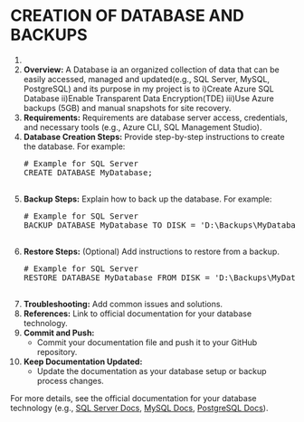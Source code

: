 # CREATION OF DATABASE AND BACKUPS<!DOCTYPE html>

 </p>
    <ol>
        <li>
             <li><strong>Overview:</strong> A Database ia an organized collection of data that can be easily accessed, managed and updated(e.g., SQL Server, MySQL, PostgreSQL) and its purpose in my project is to i)Create Azure SQL Database 
                 ii)Enable Transparent Data Encryption(TDE)
                 iii)Use Azure backups (5GB) and manual snapshots for site recovery.</li>
                <li><strong>Requirements:</strong> Requirements are database server access, credentials, and necessary tools (e.g., Azure CLI, SQL Management Studio).</li>
                <li><strong>Database Creation Steps:</strong> Provide step-by-step instructions to create the database. For example:
                    <pre>
# Example for SQL Server
CREATE DATABASE MyDatabase;
                    </pre>
                </li>
                <li><strong>Backup Steps:</strong> Explain how to back up the database. For example:
                    <pre>
# Example for SQL Server
BACKUP DATABASE MyDatabase TO DISK = 'D:\Backups\MyDatabase.bak';
                    </pre>
                </li>
                <li><strong>Restore Steps:</strong> (Optional) Add instructions to restore from a backup.
                    <pre>
# Example for SQL Server
RESTORE DATABASE MyDatabase FROM DISK = 'D:\Backups\MyDatabase.bak';
                    </pre>
                </li>
                <li><strong>Troubleshooting:</strong> Add common issues and solutions.</li>
                <li><strong>References:</strong> Link to official documentation for your database technology.</li>
            </ul>
        </li>
        <li>
            <strong>Commit and Push:</strong>
            <ul>
                <li>Commit your documentation file and push it to your GitHub repository.</li>
            </ul>
        </li>
        <li>
            <strong>Keep Documentation Updated:</strong>
            <ul>
                <li>Update the documentation as your database setup or backup process changes.</li>
            </ul>
        </li>
    </ol>
    <p>
        For more details, see the official documentation for your database technology (e.g., 
        <a href="https://learn.microsoft.com/en-us/sql/" target="_blank">SQL Server Docs</a>, 
        <a href="https://dev.mysql.com/doc/" target="_blank">MySQL Docs</a>, 
        <a href="https://www.postgresql.org/docs/" target="_blank">PostgreSQL Docs</a>).
    </p>
</body>
</html>
